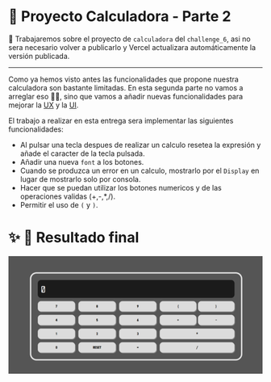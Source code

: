 # :construction: Proyecto Calculadora - Parte 2

:memo: Trabajaremos sobre el proyecto de ``calculadora`` del ``challenge_6``, asi no sera necesario volver a publicarlo y Vercel actualizara automáticamente la versión publicada.

---

Como ya hemos visto antes las funcionalidades que propone nuestra calculadora son bastante limitadas. En esta segunda parte no vamos a arreglar eso :clown_face::clown_face:, sino que vamos a añadir nuevas funcionalidades para mejorar la [UX](https://en.wikipedia.org/wiki/User_experience) y la [UI](https://en.wikipedia.org/wiki/User_interface).

El trabajo a realizar en esta entrega sera implementar las siguientes funcionalidades:

- Al pulsar una tecla despues de realizar un calculo resetea la expresión y añade el caracter de la tecla pulsada.
- Añadir una nueva `font` a los botones.
- Cuando se produzca un error en un calculo, mostrarlo por el `Display` en lugar de mostrarlo solo por consola.
- Hacer que se puedan utilizar los botones numericos y de las operaciones validas (+,-,*,/).
- Permitir el uso de ` ( ` y ` ) `.

# :sparkles: :rocket: Resultado final

![Resultado final](image.png)